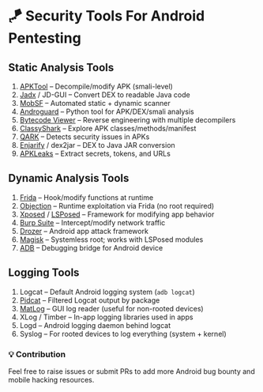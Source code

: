# 🪁 Security Tools For Android Pentesting

## Static Analysis Tools

1. [APKTool](https://ibotpeaches.github.io/Apktool/) – Decompile/modify APK (smali-level)
2. [Jadx](https://github.com/skylot/jadx) / JD-GUI – Convert DEX to readable Java code
3. [MobSF](https://github.com/MobSF/Mobile-Security-Framework-MobSF) – Automated static + dynamic scanner
4. [Androguard](https://github.com/androguard/androguard) – Python tool for APK/DEX/smali analysis
5. [Bytecode Viewer](https://github.com/Konloch/bytecode-viewer) – Reverse engineering with multiple decompilers
6. [ClassyShark](https://github.com/google/android-classyshark) – Explore APK classes/methods/manifest
7. [QARK](https://github.com/linkedin/qark) – Detects security issues in APKs
8. [Enjarify](https://github.com/google/enjarify) / dex2jar – DEX to Java JAR conversion
9. [APKLeaks](https://github.com/dwisiswant0/apkleaks) – Extract secrets, tokens, and URLs

## Dynamic Analysis Tools

1. [Frida](https://frida.re/) – Hook/modify functions at runtime
2. [Objection](https://github.com/sensepost/objection) – Runtime exploitation via Frida (no root required)
3. [Xposed](https://repo.xposed.info/) / [LSPosed](https://github.com/LSPosed/LSPosed) – Framework for modifying app behavior
4. [Burp Suite](https://portswigger.net/burp) – Intercept/modify network traffic
5. [Drozer](https://labs.withsecure.com/tools/drozer) – Android app attack framework
6. [Magisk](https://github.com/topjohnwu/Magisk) – Systemless root; works with LSPosed modules
7. [ADB](https://developer.android.com/studio/command-line/adb) – Debugging bridge for Android device

## Logging Tools

1. Logcat – Default Android logging system (`adb logcat`)
2. [Pidcat](https://github.com/JakeWharton/pidcat) – Filtered Logcat output by package
3. [MatLog](https://github.com/plusCubed/matlog) – GUI log reader (useful for non-rooted devices)
4. XLog / Timber – In-app logging libraries used in apps
5. Logd – Android logging daemon behind logcat
6. Syslog – For rooted devices to log everything (system + kernel)

### 💡 Contribution

Feel free to raise issues or submit PRs to add more Android bug bounty and mobile hacking resources.
